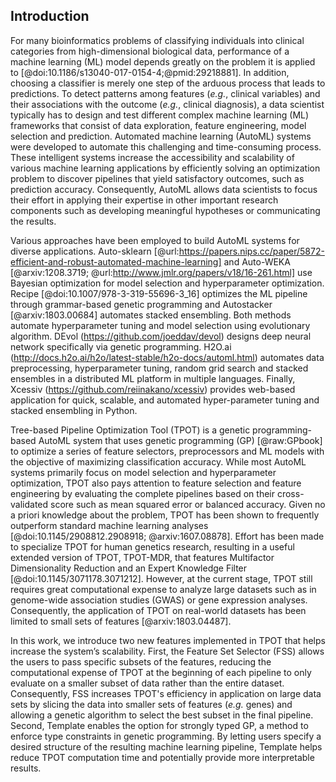 ## Introduction

For many bioinformatics problems of classifying individuals into clinical categories from high-dimensional biological data, performance of a machine learning (ML) model depends greatly on the problem it is applied to [@doi:10.1186/s13040-017-0154-4;@pmid:29218881].
In addition, choosing a classifier is merely one step of the arduous process that leads to predictions.
To detect patterns among features (*e.g.*, clinical variables) and their associations with the outcome (*e.g.*, clinical diagnosis), a data scientist typically has to design and test different complex machine learning (ML) frameworks that consist of data exploration, feature engineering, model selection and prediction.
Automated machine learning (AutoML) systems were developed to automate this challenging and time-consuming process.
These intelligent systems increase the accessibility and scalability of various machine learning applications by efficiently solving an optimization problem to discover pipelines that yield satisfactory outcomes, such as prediction accuracy.
Consequently, AutoML allows data scientists to focus their effort in applying their expertise in other important research components such as developing meaningful hypotheses or communicating the results.

Various approaches have been employed to build AutoML systems for diverse applications.
Auto-sklearn [@url:https://papers.nips.cc/paper/5872-efficient-and-robust-automated-machine-learning] and Auto-WEKA [@arxiv:1208.3719; @url:http://www.jmlr.org/papers/v18/16-261.html] use Bayesian optimization for model selection and hyperparameter optimization.
Recipe [@doi:10.1007/978-3-319-55696-3_16] optimizes the ML pipeline through grammar-based genetic programming and Autostacker [@arxiv:1803.00684] automates stacked ensembling.
Both methods automate hyperparameter tuning and model selection using evolutionary algorithm.
DEvol (https://github.com/joeddav/devol) designs deep neural network specifically via genetic programming.
H2O.ai (http://docs.h2o.ai/h2o/latest-stable/h2o-docs/automl.html) automates data preprocessing, hyperparameter tuning, random grid search and stacked ensembles in a distributed ML platform in multiple languages.
Finally, Xcessiv (https://github.com/reiinakano/xcessiv) provides web-based application for quick, scalable, and automated hyper-parameter tuning and stacked ensembling in Python.

Tree-based Pipeline Optimization Tool (TPOT) is a genetic programming-based AutoML system that uses genetic programming (GP) [@raw:GPbook] to optimize a series of feature selectors, preprocessors and ML models with the objective of maximizing classification accuracy.
While most AutoML systems primarily focus on model selection and hyperparameter optimization, TPOT also pays attention to feature selection and feature engineering by evaluating the complete pipelines based on their cross-validated score such as mean squared error or balanced accuracy.
Given no a priori knowledge about the problem, TPOT has been shown to frequently outperform standard machine learning analyses [@doi:10.1145/2908812.2908918; @arxiv:1607.08878].
Effort has been made to specialize TPOT for human genetics research, resulting in a useful extended version of TPOT, TPOT-MDR, that features Multifactor Dimensionality Reduction and an Expert Knowledge Filter [@doi:10.1145/3071178.3071212].
However, at the current stage, TPOT still requires great computational expense to analyze large datasets such as in genome-wide association studies (GWAS) or gene expression analyses. 
Consequently, the application of TPOT on real-world datasets has been limited to small sets of features [@arxiv:1803.04487].

In this work, we introduce two new features implemented in TPOT that helps increase the system’s scalability.
First, the Feature Set Selector (FSS) allows the users to pass specific subsets of the features, reducing the computational expense of TPOT at the beginning of each pipeline to only evaluate on a smaller subset of data rather than the entire dataset.
Consequently, FSS increases TPOT's efficiency in application on large data sets by slicing the data into smaller sets of features (*e.g.* genes) and allowing a genetic algorithm to select the best subset in the final pipeline.
Second, Template enables the option for strongly typed GP, a method to enforce type constraints in genetic programming.
By letting users specify a desired structure of the resulting machine learning pipeline, Template helps reduce TPOT computation time and potentially provide more interpretable results.